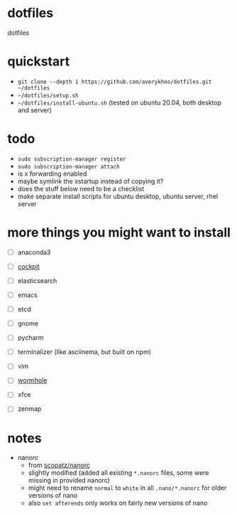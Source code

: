 #   dotfiles
dotfiles

#   quickstart
*   `git clone --depth 1 https://github.com/averykhoo/dotfiles.git ~/dotfiles`
*   `~/dotfiles/setup.sh`
*   `~/dotfiles/install-ubuntu.sh` (tested on ubuntu 20.04, both desktop and server)

#   todo
*   `sudo subscription-manager register`
*   `sudo subscription-manager attach`
*   is x forwarding enabled
*   maybe symlink the xstartup instead of copying it?
*   does the stuff below need to be a checklist
*   make separate install scripts for ubuntu desktop, ubuntu server, rhel server

#   more things you might want to install
*   [ ] anaconda3
*   [ ] [cockpit](https://cockpit-project.org/)
*   [ ] elasticsearch
*   [ ] emacs
*   [ ] etcd
*   [ ] gnome
*   [ ] pycharm
*   [ ] terminalizer (like asciinema, but built on npm)
*   [ ] vim
*   [ ] [wormhole](https://github.com/warner/magic-wormhole)
*   [ ] xfce
*   [ ] zenmap


#   notes
*   nanorc
    *   from [scopatz/nanorc](https://github.com/scopatz/nanorc)
    *   slightly modified (added all existing `*.nanorc` files, some were missing in provided nanorc)
    *   might need to rename `normal` to `white` in all `.nano/*.nanorc` for older versions of nano
    *   also `set afterends` only works on fairly new versions of nano
